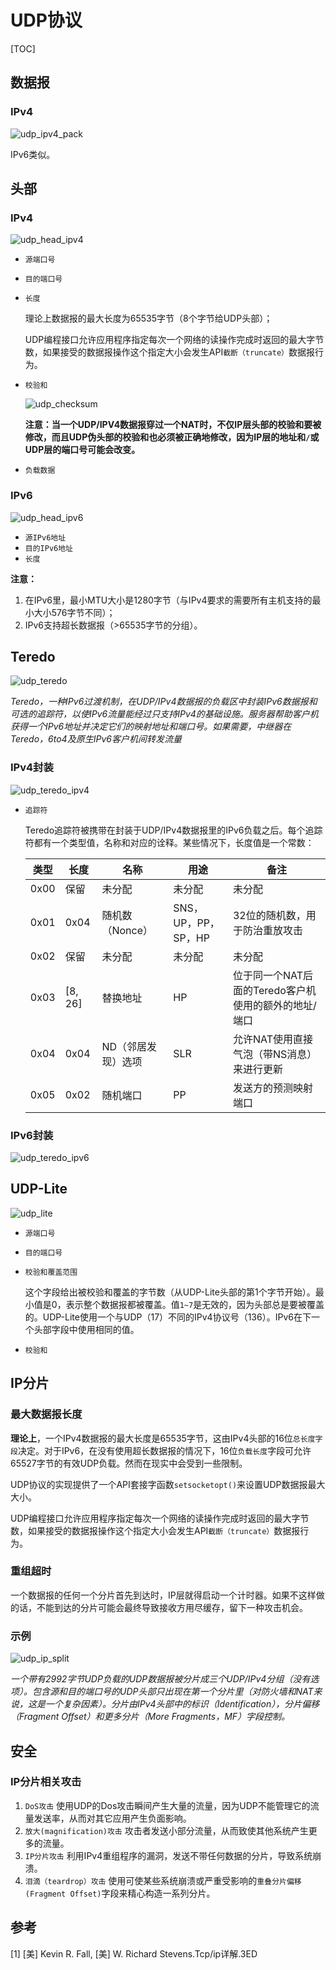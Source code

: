 # UDP协议

[TOC]



## 数据报

### IPv4

![udp_ipv4_pack](res/udp_ipv4_pack.png)

IPv6类似。



## 头部

### IPv4

![udp_head_ipv4](res/udp_head_ipv4.png)

- `源端口号`

- `目的端口号`

- `长度`

  理论上数据报的最大长度为65535字节（8个字节给UDP头部）；

  UDP编程接口允许应用程序指定每次一个网络的读操作完成时返回的最大字节数，如果接受的数据报操作这个指定大小会发生API`截断（truncate）`数据报行为。

- `校验和`

  ![udp_checksum](res/udp_checksum.png)

  **注意：当一个UDP/IPV4数据报穿过一个NAT时，不仅IP层头部的校验和要被修改，而且UDP伪头部的校验和也必须被正确地修改，因为IP层的地址和`/`或UDP层的端口号可能会改变。**

- `负载数据`

### IPv6

![udp_head_ipv6](res/udp_head_ipv6.png)

- `源IPv6地址`
- `目的IPv6地址`
- `长度`

**注意：**

1. 在IPv6里，最小MTU大小是1280字节（与IPv4要求的需要所有主机支持的最小大小576字节不同）；
2. IPv6支持超长数据报（>65535字节的分组）。



## Teredo

![udp_teredo](res/udp_teredo.png)

*Teredo，一种IPv6过渡机制，在UDP/IPv4数据报的负载区中封装IPv6数据报和可选的追踪符，以使IPv6流量能经过只支持IPv4的基础设施。服务器帮助客户机获得一个IPv6地址并决定它们的映射地址和端口号。如果需要，中继器在Teredo，6to4及原生IPv6客户机间转发流量*

### IPv4封装

![udp_teredo_ipv4](res/udp_teredo_ipv4.png)

- `追踪符`

  Teredo追踪符被携带在封装于UDP/IPv4数据报里的IPv6负载之后。每个追踪符都有一个类型值，名称和对应的诠释。某些情况下，长度值是一个常数：

  | 类型 | 长度    | 名称               | 用途                | 备注                                                 |
  | ---- | ------- | ------------------ | ------------------- | ---------------------------------------------------- |
  | 0x00 | 保留    | 未分配             | 未分配              | 未分配                                               |
  | 0x01 | 0x04    | 随机数（Nonce）    | SNS，UP，PP，SP，HP | 32位的随机数，用于防治重放攻击                       |
  | 0x02 | 保留    | 未分配             | 未分配              | 未分配                                               |
  | 0x03 | [8, 26] | 替换地址           | HP                  | 位于同一个NAT后面的Teredo客户机使用的额外的地址/端口 |
  | 0x04 | 0x04    | ND（邻居发现）选项 | SLR                 | 允许NAT使用直接气泡（带NS消息）来进行更新            |
  | 0x05 | 0x02    | 随机端口           | PP                  | 发送方的预测映射端口                                 |


### IPv6封装

![udp_teredo_ipv6](res/udp_teredo_ipv6.png)



## UDP-Lite

![udp_lite](res/udp_lite.png)

- `源端口号`

- `目的端口号`

- `校验和覆盖范围`

  这个字段给出被校验和覆盖的字节数（从UDP-Lite头部的第1个字节开始）。最小值是0，表示整个数据报都被覆盖。值`1~7`是无效的，因为头部总是要被覆盖的。UDP-Lite使用一个与UDP（17）不同的IPv4协议号（136）。IPv6在下一个头部字段中使用相同的值。

- `校验和`



## IP分片

### 最大数据报长度

**理论上**，一个IPv4数据报的最大长度是65535字节，这由IPv4头部的16位`总长度字段`决定。对于IPv6，在没有使用超长数据报的情况下，16位`负载长度`字段可允许65527字节的有效UDP负载。然而在现实中会受到一些限制。

UDP协议的实现提供了一个API套接字函数`setsocketopt()`来设置UDP数据报最大大小。

UDP编程接口允许应用程序指定每次一个网络的读操作完成时返回的最大字节数，如果接受的数据报操作这个指定大小会发生API`截断（truncate）`数据报行为。

### 重组超时

一个数据报的任何一个分片首先到达时，IP层就得启动一个计时器。如果不这样做的话，不能到达的分片可能会最终导致接收方用尽缓存，留下一种攻击机会。

### 示例

![udp_ip_split](res/udp_ip_split.png)

*一个带有2992字节UDP负载的UDP数据报被分片成三个UDP/IPv4分组（没有选项）。包含源和目的端口号的UDP头部只出现在第一个分片里（对防火墙和NAT来说，这是一个复杂因素）。分片由IPv4头部中的标识（Identification），分片偏移（Fragment Offset）和更多分片（More Fragments，MF）字段控制。*



## 安全

### IP分片相关攻击

1. `DoS攻击` 使用UDP的Dos攻击瞬间产生大量的流量，因为UDP不能管理它的流量发送率，从而对其它应用产生负面影响。
2. `放大(magnification)攻击` 攻击者发送小部分流量，从而致使其他系统产生更多的流量。
3. `IP分片攻击` 利用IPv4重组程序的漏洞，发送不带任何数据的分片，导致系统崩溃。
4. `泪滴（teardrop）攻击` 使用可使某些系统崩溃或严重受影响的`重叠分片偏移(Fragment Offset)`字段来精心构造一系列分片。



## 参考

[1] [美] Kevin R. Fall, [美] W. Richard Stevens.Tcp/ip详解.3ED

